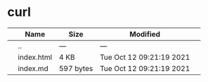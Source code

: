 curl
====

<table><thead><tr class="header"><th></th><th>Name</th><th>Size</th><th>Modified</th><th></th></tr></thead><tbody><tr class="odd"><td></td><td><span class="goup">..</span></td><td>—</td><td>—</td><td></td></tr><tr class="even"><td></td><td><span class="name">index.html</span></td><td>4 KB</td><td>Tue Oct 12 09:21:19 2021</td><td></td></tr><tr class="odd"><td></td><td><span class="name">index.md</span></td><td>597 bytes</td><td>Tue Oct 12 09:21:19 2021</td><td></td></tr></tbody></table>
